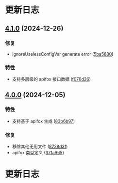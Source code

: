 # 更新日志

## [4.1.0](https://github.com/kekexunxun/yapi-to-typescript/compare/v4.0.0...v4.1.0) (2024-12-26)

### 修复

- ignoreUselessConfigVar generate error ([5ba5880](https://github.com/kekexunxun/yapi-to-typescript/commit/5ba5880624c1f74332f8b343cda234ef2acf96dd))

### 特性

- 支持多层级的 apifox 接口数据 ([f076d26](https://github.com/kekexunxun/yapi-to-typescript/commit/f076d26546a04c36241c572133e3340b89201ba3))

## [4.0.0](https://github.com/kekexunxun/yapi-to-typescript/compare/v3.38.0...v4.0.0) (2024-12-05)

### 特性

- 支持基于 apifox 生成 ([83b6b97](https://github.com/kekexunxun/yapi-to-typescript/commit/83b6b9738cfef282b3684bd98ecd8e841f57f8a3))

### 修复

- 移除其他无用文件 ([8738d3f](https://github.com/kekexunxun/yapi-to-typescript/commit/8738d3fa3521e1fef5617326eda7e7bf4c2f339e))
- apifox 类型定义 ([371a965](https://github.com/kekexunxun/yapi-to-typescript/commit/371a9654191b10f90a4539086ebec4bed02b6656))

# 更新日志
